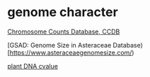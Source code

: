 # genome character 
[Chromosome Counts Database, CCDB](http://ccdb.tau.ac.il/home/)

[GSAD: Genome Size in Asteraceae Database)[https://www.asteraceaegenomesize.com/)

[plant DNA cvalue](https://cvalues.science.kew.org/)
